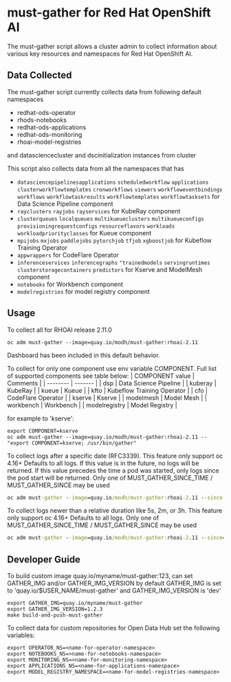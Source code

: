 # must-gather for Red Hat OpenShift AI

The must-gather script allows a cluster admin to collect information about various key resources and namespaces
for Red Hat OpenShift AI.

## Data Collected

The must-gather script currently collects data from following default namespaces

- redhat-ods-operator
- rhods-notebooks
- redhat-ods-applications
- redhat-ods-monitoring
- rhoai-model-registries

and datasciencecluster and dscinitialization instances from cluster

This script also collects data from all the namespaces that has

- `datasciencepipelinesapplications` `scheduledworkflow` `applications` `clusterworkflowtemplates` `cronworkflows` `viewers` `workfloweventbindings` `workflows` `workflowtaskresults` `workflowtemplates` `workflowtasksets` for Data Science Pipeline component
- `rayclusters` `rayjobs` `rayservices` for KubeRay component
- `clusterqueues` `localqueues` `multikueueclusters` `multikueueconfigs` `provisioningrequestconfigs` `resourceflavors` `workloads` `workloadpriorityclasses` for Kueue component
- `mpijobs` `mxjobs` `paddlejobs` `pytorchjob` `tfjob` `xgboostjob`  for Kubeflow Training Operator
- `appwrappers` for CodeFlare Operator
- `inferenceservices` `inferencegraphs` `"trainedmodels` `servingruntimes` `clusterstoragecontainers` `predictors` for Kserve and ModelMesh component
- `notebooks` for Workbench component
- `modelregistries` for model registry component

## Usage

To collect all for RHOAI release 2.11.0

```
oc adm must-gather --image=quay.io/modh/must-gather:rhoai-2.11
```

Dashboard has been included in this default behavior.

To collect for only one component use env variable COMPONENT.
Full list of supported components see table below:
| COMPONENT value    | Comments |
| -------- | ------- |
| dsp  | Data Science Pipeline    |
| kuberay |  KubeRay     |
| kueue    | Kueue    |
| kfto | Kubeflow Training Operator |
| cfo | CodeFlare Operator |
| kserve    | Kserve    |
| modelmesh  | Model Mesh   |
| workbench | Workbench    |
| modelregistry | Model Registry |

for example to 'kserve':

```
export COMPONENT=kserve
oc adm must-gather --image=quay.io/modh/must-gather:rhoai-2.11 -- "export COMPONENT=kserve; /usr/bin/gather"
```

To collect logs after a specific date (RFC3339). This feature only support oc 4.16+
Defaults to all logs.
If this value is in the future, no logs will be returned.
If this value precedes the time a pod was started, only logs since the pod start will be returned.
Only one of MUST_GATHER_SINCE_TIME / MUST_GATHER_SINCE may be used

```cmd
oc adm must-gather --image=quay.io/modh/must-gather:rhoai-2.11 --since-time=2024-05-02T14:01:23Z
```

To collect logs newer than a relative duration like 5s, 2m, or 3h. This feature only support oc 4.16+
Defaults to all logs.
Only one of MUST_GATHER_SINCE_TIME / MUST_GATHER_SINCE may be used

```cmd
oc adm must-gather --image=quay.io/modh/must-gather:rhoai-2.11 --since=3h
```

## Developer Guide

To build custom image quay.io/myname/must-gather:123, can set GATHER_IMG and/or GATHER_IMG_VERSION
by default GATHER_IMG is set to 'quay.io/$USER_NAME/must-gather' and GATHER_IMG_VERSION is 'dev'

```
export GATHER_IMG=quay.io/myname/must-gather
export GATHER_IMG_VERSION=1.2.3
make build-and-push-must-gather

```

To collect data for custom repositories for Open Data Hub set the following variables:

```
export OPERATOR_NS=<name-for-operator-namespace>
export NOTEBOOKS_NS=>name-for-notebooks-namespace>
export MONITORING_NS=>name-for-monitoring-namespace>
export APPLICATIONS_NS=<name-for-applications-namespace>
export MODEL_REGISTRY_NAMESPACE=<name-for-model-registries-namespace>

```
